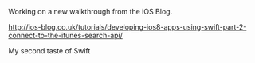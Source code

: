 Working on a new walkthrough from the iOS Blog.

http://ios-blog.co.uk/tutorials/developing-ios8-apps-using-swift-part-2-connect-to-the-itunes-search-api/

My second taste of Swift
